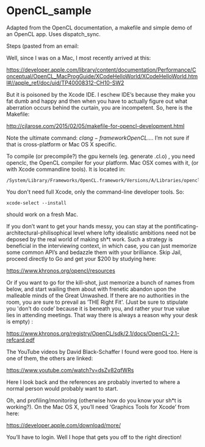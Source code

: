 # OpenCL_sample
Adapted from the OpenCL documentation, a makefile and simple demo of an OpenCL app.  Uses dispatch_sync.

Steps (pasted from an email:

Well, since I was on a Mac, I most recently arrived at this:

https://developer.apple.com/library/content/documentation/Performance/Conceptual/OpenCL_MacProgGuide/XCodeHelloWorld/XCodeHelloWorld.html#//apple_ref/doc/uid/TP40008312-CH10-SW2

But it is poisoned by the Xcode IDE.  I eschew IDE’s because they make you fat dumb and happy and then when you have to actually figure out what aberration occurs behind the curtain, you are incompetent.  So, here is the Makefile:

http://cjlarose.com/2015/02/05/makefile-for-opencl-development.html

Note the ultimate command: $clang -framework OpenCL …$.  I’m not sure if that is cross-platform or Mac OS X specific.

To compile (or precompile?) the gpu kernels (eg. generate .cl.o) , you need openclc, the OpenCL compiler for your platform.  Mac OSX comes with it, (or with Xcode commandline tools).  It is located in:

```
/System/Library/Frameworks/OpenCL.framework/Versions/A/Libraries/openclc
```

You don't need full Xcode, only the command-line developer tools. So: 

```
xcode-select --install 
```

should work on a fresh Mac.

If you don’t want to get your hands messy, you can stay at the pontificating-architectural-philisophical level where lofty idealistic ambitions need not be deposed by the real world of making sh*t work. Such a strategy is beneficial in the interviewing context, in which case, you can just memorize some common API’s and bedazzle them with your brilliance.  Skip Jail, proceed directly to Go and get your $200 by studying here:

https://www.khronos.org/opencl/resources

Or if you want to go for the kill-shot, just memorize a bunch of names from below, and start wailing them about with frenetic abandon upon the malleable minds of the Great Unwashed.  If there are no authorities in the room, you are sure to prevail as ’THE Right Fit'.  (Just be sure to stipulate you 'don’t do code’ because it is beneath you, and rather your true value lies in attending meetings.  That way there is always a reason why your desk is empty) :

https://www.khronos.org/registry/OpenCL/sdk/2.1/docs/OpenCL-2.1-refcard.pdf

The YouTube videos by David Black-Schaffer I found were good too.  Here is one of them, the others are linked:

https://www.youtube.com/watch?v=dsZv82qfWRs

Here I look back and the references are probably inverted to where a normal person would probably want to start.

Oh, and profiling/monitoring (otherwise how do you know your sh*t is working?).  On the Mac OS X, you’ll need 'Graphics Tools for Xcode’ from here:

https://developer.apple.com/download/more/

You’ll have to login.  Well I hope that gets you off to the right direction!

